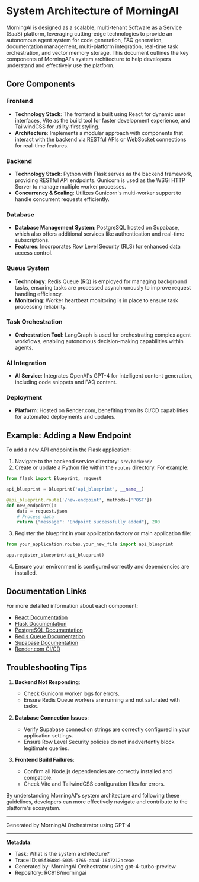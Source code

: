 # System Architecture of MorningAI

MorningAI is designed as a scalable, multi-tenant Software as a Service (SaaS) platform, leveraging cutting-edge technologies to provide an autonomous agent system for code generation, FAQ generation, documentation management, multi-platform integration, real-time task orchestration, and vector memory storage. This document outlines the key components of MorningAI's system architecture to help developers understand and effectively use the platform.

## Core Components

### Frontend
- **Technology Stack**: The frontend is built using React for dynamic user interfaces, Vite as the build tool for faster development experience, and TailwindCSS for utility-first styling.
- **Architecture**: Implements a modular approach with components that interact with the backend via RESTful APIs or WebSocket connections for real-time features.

### Backend
- **Technology Stack**: Python with Flask serves as the backend framework, providing RESTful API endpoints. Gunicorn is used as the WSGI HTTP Server to manage multiple worker processes.
- **Concurrency & Scaling**: Utilizes Gunicorn's multi-worker support to handle concurrent requests efficiently.

### Database
- **Database Management System**: PostgreSQL hosted on Supabase, which also offers additional services like authentication and real-time subscriptions.
- **Features**: Incorporates Row Level Security (RLS) for enhanced data access control.

### Queue System
- **Technology**: Redis Queue (RQ) is employed for managing background tasks, ensuring tasks are processed asynchronously to improve request handling efficiency.
- **Monitoring**: Worker heartbeat monitoring is in place to ensure task processing reliability.

### Task Orchestration
- **Orchestration Tool**: LangGraph is used for orchestrating complex agent workflows, enabling autonomous decision-making capabilities within agents.

### AI Integration
- **AI Service**: Integrates OpenAI's GPT-4 for intelligent content generation, including code snippets and FAQ content.

### Deployment
- **Platform**: Hosted on Render.com, benefiting from its CI/CD capabilities for automated deployments and updates.

## Example: Adding a New Endpoint

To add a new API endpoint in the Flask application:

1. Navigate to the backend service directory: `src/backend/`
2. Create or update a Python file within the `routes` directory. For example:

```python
from flask import Blueprint, request

api_blueprint = Blueprint('api_blueprint', __name__)

@api_blueprint.route('/new-endpoint', methods=['POST'])
def new_endpoint():
    data = request.json
    # Process data
    return {"message": "Endpoint successfully added"}, 200
```

3. Register the blueprint in your application factory or main application file:

```python
from your_application.routes.your_new_file import api_blueprint

app.register_blueprint(api_blueprint)
```

4. Ensure your environment is configured correctly and dependencies are installed.

## Documentation Links

For more detailed information about each component:
- [React Documentation](https://reactjs.org/docs/getting-started.html)
- [Flask Documentation](https://flask.palletsprojects.com/en/2.0.x/)
- [PostgreSQL Documentation](https://www.postgresql.org/docs/)
- [Redis Queue Documentation](https://python-rq.org/docs/)
- [Supabase Documentation](https://supabase.io/docs)
- [Render.com CI/CD](https://render.com/docs)

## Troubleshooting Tips

1. **Backend Not Responding**:
   - Check Gunicorn worker logs for errors.
   - Ensure Redis Queue workers are running and not saturated with tasks.

2. **Database Connection Issues**:
   - Verify Supabase connection strings are correctly configured in your application settings.
   - Ensure Row Level Security policies do not inadvertently block legitimate queries.

3. **Frontend Build Failures**:
   - Confirm all Node.js dependencies are correctly installed and compatible.
   - Check Vite and TailwindCSS configuration files for errors.

By understanding MorningAI's system architecture and following these guidelines, developers can more effectively navigate and contribute to the platform's ecosystem.

---
Generated by MorningAI Orchestrator using GPT-4

---

**Metadata**:
- Task: What is the system architecture?
- Trace ID: `05f3608d-5035-4765-abad-1647212aceae`
- Generated by: MorningAI Orchestrator using gpt-4-turbo-preview
- Repository: RC918/morningai

